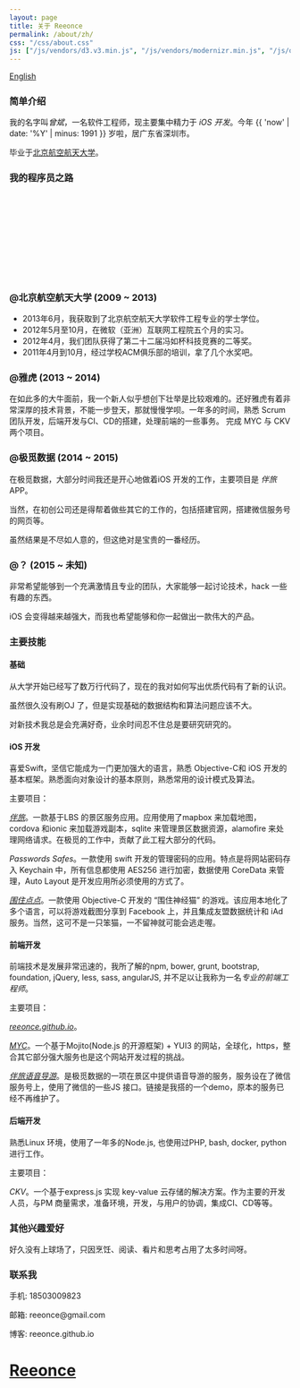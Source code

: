 ```yaml
---
layout: page
title: 关于 Reeonce
permalink: /about/zh/
css: "/css/about.css"
js: ["/js/vendors/d3.v3.min.js", "/js/vendors/modernizr.min.js", "/js/others/about.js"]
---
```


<div id="lang-selector">
  <a href="/about/">English</a>
</div>

### 简单介绍

我的名字叫*曾斌*，一名软件工程师，现主要集中精力于 *iOS 开发*。今年 {{ 'now' | date: '%Y' | minus: 1991 }} 岁啦，居广东省深圳市。

毕业于[北京航空航天大学](http://www.buaa.edu.cn/)。

### 我的程序员之路

<div id="timeline" class="">
  <div id="career-timelime" class="">
    <svg>
    </svg>
  </div>
  <div id="career-buaa" class="">
    <div class="back-icon"><a href=""></a></div>
    <div class="content">
      <h3>@北京航空航天大学 (2009 ~ 2013)</h3>
      <ul>
        <li>2013年6月，我获取到了北京航空航天大学软件工程专业的学士学位。</li>
        <li>2012年5月至10月，在微软（亚洲）互联网工程院五个月的实习。</li>
        <li>2012年4月，我们团队获得了第二十二届冯如杯科技竞赛的二等奖。</li>
        <li>2011年4月到10月，经过学校ACM俱乐部的培训，拿了几个水奖吧。</li>
      </ul>
    </div>
  </div>
  <div id="career-yahoo" class="">
    <div class="back-icon"><a href=""></a></div>
    <div class="content">
      <h3>@雅虎 (2013 ~ 2014)</h3>
      <p>在如此多的大牛面前，我一个新人似乎想创下壮举是比较艰难的。还好雅虎有着非常深厚的技术背景，不能一步登天，那就慢慢学呗。一年多的时间，熟悉 Scrum 团队开发，后端开发与CI、CD的搭建，处理前端的一些事务。
        完成 MYC 与 CKV 两个项目。
      </p>
    </div>
  </div>
  <div id="career-xjimi" class="">
    <div class="back-icon"><a href=""></a></div>
    <div class="content">
      <h3>@极觅数据 (2014 ~ 2015)</h3>
      <p>在极觅数据，大部分时间我还是开心地做着iOS 开发的工作，主要项目是 <em>伴旅</em> APP。</p>
      <p>当然，在初创公司还是得帮着做些其它的工作的，包括搭建官网，搭建微信服务号的网页等。</p>
      <p>虽然结果是不尽如人意的，但这绝对是宝贵的一番经历。</p>
    </div>
  </div>
  <div id="career-you" class="">
    <div class="back-icon"><a href=""></a></div>
    <div class="content">
      <h3>@？ (2015 ~ 未知)</h3>
      <p>非常希望能够到一个充满激情且专业的团队，大家能够一起讨论技术，hack 一些有趣的东西。</p>
      <p>iOS 会变得越来越强大，而我也希望能够和你一起做出一款伟大的产品。</p>
    </div>
  </div>
</div>

### 主要技能
#### 基础
从大学开始已经写了数万行代码了，现在的我对如何写出优质代码有了新的认识。

虽然很久没有刷OJ 了，但是实现基础的数据结构和算法问题应该不大。

对新技术我总是会充满好奇，业余时间忍不住总是要研究研究的。

#### iOS 开发
  喜爱Swift，坚信它能成为一门更加强大的语言，熟悉 Objective-C和 iOS 开发的基本框架。熟悉面向对象设计的基本原则，熟悉常用的设计模式及算法。

  主要项目：

  *[伴旅](https://itunes.apple.com/us/app/ban-lu-gei-ni-yi-ge-wen-nuan/id993592240?ls=1&mt=8)*。一款基于LBS 的景区服务应用。应用使用了mapbox 来加载地图，cordova 和ionic 来加载游戏副本，sqlite 来管理景区数据资源，alamofire 来处理网络请求。在极觅的工作中，贡献了此工程大部分的代码。

  *Passwords Safes*。一款使用 swift 开发的管理密码的应用。特点是将网站密码存入 Keychain 中，所有信息都使用 AES256 进行加密，数据使用 CoreData 来管理，Auto Layout 是开发应用所必须使用的方式了。

  *[围住点点](https://itunes.apple.com/us/app/trap-the-dot-!/id922876408?ls=1&mt=8)*。一款使用 Objective-C 开发的 “围住神经猫” 的游戏。该应用本地化了多个语言，可以将游戏截图分享到 Facebook 上，并且集成友盟数据统计和 iAd 服务。当然，这可不是一只笨猫，一不留神就可能会逃走喔。

#### 前端开发
  前端技术是发展非常迅速的，我所了解的npm, bower, grunt, bootstrap, foundation, jQuery, less, sass, angularJS, 并不足以让我称为一名*专业的前端工程师*。

  主要项目：

  *[reeonce.github.io](/)*。

  *[MYC](https://mobile.yahoo.com)*。一个基于Mojito(Node.js 的开源框架) + YUI3 的网站，全球化，https，整合其它部分强大服务也是这个网站开发过程的挑战。

  *[伴旅语音导游](http://www_wechat.reeonce.biz/page-test/voice_tour.htm)*。是极觅数据的一项在景区中提供语音导游的服务，服务设在了微信服务号上，使用了微信的一些JS 接口。链接是我搭的一个demo，原本的服务已经不再维护了。

#### 后端开发
  熟悉Linux 环境，使用了一年多的Node.js, 也使用过PHP, bash, docker, python 进行工作。

  主要项目：

  *CKV*。一个基于express.js 实现 key-value 云存储的解决方案。作为主要的开发人员，与PM 商量需求，准备环境，开发，与用户的协调，集成CI、CD等等。

### 其他兴趣爱好

好久没有上球场了，只因烹饪、阅读、看片和思考占用了太多时间呀。

<div id="contact-me">
  <h3>联系我</h3>
  <p>手机: 18503009823</p>
  <p>邮箱: reeonce@gmail.com</p>
  <p>博客: reeonce.github.io</p>
</div>

<div id="welcome-overlay">
  <a href="/"><h1>Reeonce</h1></a>
</div>
